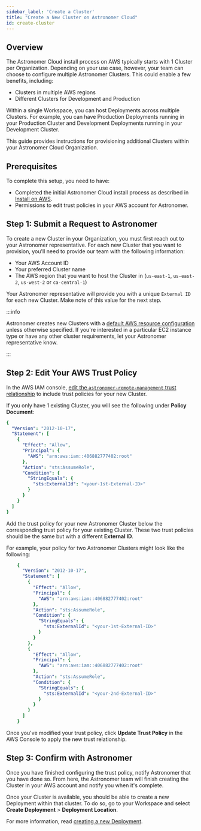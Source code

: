 ```yaml
---
sidebar_label: 'Create a Cluster'
title: "Create a New Cluster on Astronomer Cloud"
id: create-cluster
---
```


## Overview

The Astronomer Cloud install process on AWS typically starts with 1 Cluster per Organization. Depending on your use case, however, your team can choose to configure multiple Astronomer Clusters. This could enable a few benefits, including:

- Clusters in multiple AWS regions
- Different Clusters for Development and Production

Within a single Workspace, you can host Deployments across multiple Clusters. For example, you can have Production Deployments running in your Production Cluster and Development Deployments running in your Development Cluster.

This guide provides instructions for provisioning additional Clusters within your Astronomer Cloud Organization.

## Prerequisites

To complete this setup, you need to have:

- Completed the initial Astronomer Cloud install process as described in [Install on AWS](install-aws).
- Permissions to edit trust policies in your AWS account for Astronomer.

## Step 1: Submit a Request to Astronomer

To create a new Cluster in your Organization, you must first reach out to your Astronomer representative. For each new Cluster that you want to provision, you'll need to provide our team with the following information:

  - Your AWS Account ID
  - Your preferred Cluster name
  - The AWS region that you want to host the Cluster in (`us-east-1`, `us-east-2`, `us-west-2` or `ca-central-1`)

Your Astronomer representative will provide you with a unique `External ID` for each new Cluster. Make note of this value for the next step.

:::info

Astronomer creates new Clusters with a [default AWS resource configuration](resource-reference-aws) unless otherwise specified. If you're interested in a particular EC2 instance type or have any other cluster requirements, let your Astronomer representative know.

:::


## Step 2: Edit Your AWS Trust Policy

In the AWS IAM console, [edit the `astronomer-remote-management` trust relationship](https://docs.aws.amazon.com/directoryservice/latest/admin-guide/edit_trust.html) to include trust policies for your new Cluster.

If you only have 1 existing Cluster, you will see the following under **Policy Document**:

```yaml
{
  "Version": "2012-10-17",
  "Statement": [
    {
      "Effect": "Allow",
      "Principal": {
        "AWS": "arn:aws:iam::406882777402:root"
      },
      "Action": "sts:AssumeRole",
      "Condition": {
        "StringEquals": {
          "sts:ExternalId": "<your-1st-External-ID>"
        }
      }
    }
  ]
}
```

Add the trust policy for your new Astronomer Cluster below the corresponding trust policy for your existing Cluster. These two trust policies should be the same but with a different **External ID**.

For example, your policy for two Astronomer Clusters might look like the following:

```yaml
    {
      "Version": "2012-10-17",
      "Statement": [
        {
          "Effect": "Allow",
          "Principal": {
            "AWS": "arn:aws:iam::406882777402:root"
          },
          "Action": "sts:AssumeRole",
          "Condition": {
            "StringEquals": {
              "sts:ExternalId": "<your-1st-External-ID>"
            }
          }
        },
        {
          "Effect": "Allow",
          "Principal": {
            "AWS": "arn:aws:iam::406882777402:root"
          },
          "Action": "sts:AssumeRole",
          "Condition": {
            "StringEquals": {
              "sts:ExternalId": "<your-2nd-External-ID>"
            }
          }
        }
      ]
    }
```

Once you've modified your trust policy, click **Update Trust Policy** in the AWS Console to apply the new trust relationship.

## Step 3: Confirm with Astronomer

Once you have finished configuring the trust policy, notify Astronomer that you have done so. From here, the Astronomer team will finish creating the Cluster in your AWS account and notify you when it's complete.


Once your Cluster is available, you should be able to create a new Deployment within that cluster. To do so, go to your Workspace and select **Create Deployment** > **Deployment Location**.

For more information, read [creating a new Deployment](configure-deployment).